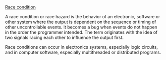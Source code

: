 [Race condition](https://en.wikipedia.org/wiki/Race_condition)

A race condition or race hazard is the behavior of an electronic, software or other system where the output is dependent on the sequence or timing of other uncontrollable events. It becomes a bug when events do not happen in the order the programmer intended. The term originates with the idea of two signals racing each other to influence the output first.

Race conditions can occur in electronics systems, especially logic circuits, and in computer software, especially multithreaded or distributed programs.

